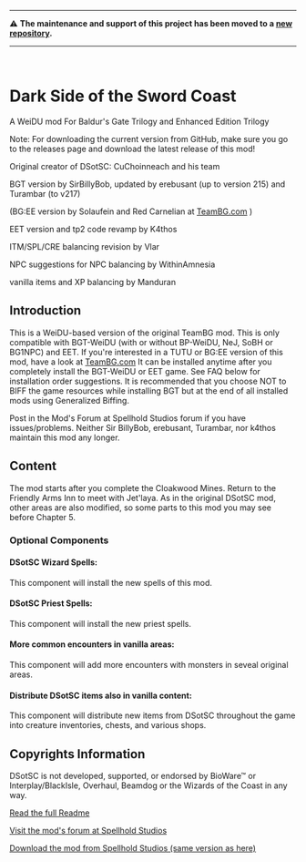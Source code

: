 <hr>

:warning: **The maintenance and support of this project has been moved to a [new repository](https://github.com/Spellhold-Studios/DSotSC).**

<hr><br>

# Dark Side of the Sword Coast
A WeiDU mod For Baldur's Gate Trilogy and Enhanced Edition Trilogy

Note: For downloading the current version from GitHub, make sure you go to the releases page and download the latest release of this mod!

Original creator of DSotSC: CuChoinneach and his team

BGT version by SirBillyBob, updated by erebusant (up to version 215) and Turambar (to v217)

(BG:EE version by Solaufein and Red Carnelian at [TeamBG.com](http://www.baldursgatemods.com/forums/index.php?board=146.0) )

EET version and tp2 code revamp by K4thos

ITM/SPL/CRE balancing revision by Vlar

NPC suggestions for NPC balancing by WithinAmnesia

vanilla items and XP balancing by Manduran

## Introduction

This is a WeiDU-based version of the original TeamBG mod.  This is only compatible with BGT-WeiDU (with or without BP-WeiDU, NeJ, SoBH or BG1NPC) and EET. If you're interested in a TUTU or BG:EE version of this mod, have a look at 
[TeamBG.com](http://www.baldursgatemods.com/forums/index.php?board=146.0)
It can be installed anytime after you completely install the BGT-WeiDU or EET game. See FAQ below for installation order suggestions. It is recommended that you choose NOT to BIFF the game resources while installing BGT but at the end of all installed mods using Generalized Biffing.

Post in the Mod's Forum at Spellhold Studios forum if you have issues/problems. Neither Sir BillyBob, erebusant, Turambar, nor k4thos maintain this mod any longer.

## Content

The mod starts after you complete the Cloakwood Mines.  Return to the Friendly Arms Inn to meet with Jet'laya.  As in the original DSotSC mod, other areas are also modified, so some parts to this mod you may see before Chapter 5.

### Optional Components
#### DSotSC Wizard Spells:
This component will install the new spells of this mod.

#### DSotSC Priest Spells: 
This component will install the new priest spells.

#### More common encounters in vanilla areas:
This component will add more encounters with monsters in seveal original areas.

#### Distribute DSotSC items also in vanilla content:
This component will distribute new items from DSotSC throughout the game into creature inventories, chests, and various shops.

## Copyrights Information
DSotSC is not developed, supported, or endorsed by BioWare™ or Interplay/BlackIsle, Overhaul, Beamdog or the Wizards of the Coast in any way.


[Read the full Readme](http://spellholdstudios.github.io/SpellholdStudios.github.io/readmes/readme.english.dsotsc.txt)

[Visit the mod's forum at Spellhold Studios](http://www.shsforums.net/forum/202-dsotsc-bgt/)

[Download the mod from Spellhold Studios (same version as here)](http://www.shsforums.net/files/file/66-dark-side-of-the-sword-coast/)
